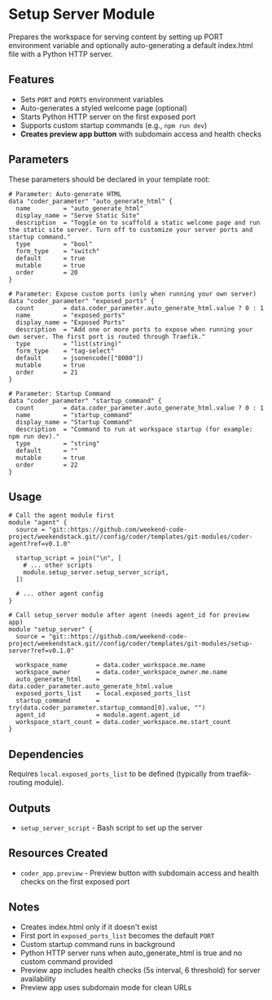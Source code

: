 # Setup Server Module

Prepares the workspace for serving content by setting up PORT environment variable and optionally auto-generating a default index.html file with a Python HTTP server.

## Features

- Sets `PORT` and `PORTS` environment variables
- Auto-generates a styled welcome page (optional)
- Starts Python HTTP server on the first exposed port
- Supports custom startup commands (e.g., `npm run dev`)
- **Creates preview app button** with subdomain access and health checks

## Parameters

These parameters should be declared in your template root:

```hcl
# Parameter: Auto-generate HTML
data "coder_parameter" "auto_generate_html" {
  name         = "auto_generate_html"
  display_name = "Serve Static Site"
  description  = "Toggle on to scaffold a static welcome page and run the static site server. Turn off to customize your server ports and startup command."
  type         = "bool"
  form_type    = "switch"
  default      = true
  mutable      = true
  order        = 20
}

# Parameter: Expose custom ports (only when running your own server)
data "coder_parameter" "exposed_ports" {
  count        = data.coder_parameter.auto_generate_html.value ? 0 : 1
  name         = "exposed_ports"
  display_name = "Exposed Ports"
  description  = "Add one or more ports to expose when running your own server. The first port is routed through Traefik."
  type         = "list(string)"
  form_type    = "tag-select"
  default      = jsonencode(["8080"])
  mutable      = true
  order        = 21
}

# Parameter: Startup Command
data "coder_parameter" "startup_command" {
  count        = data.coder_parameter.auto_generate_html.value ? 0 : 1
  name         = "startup_command"
  display_name = "Startup Command"
  description  = "Command to run at workspace startup (for example: npm run dev)."
  type         = "string"
  default      = ""
  mutable      = true
  order        = 22
}
```

## Usage

```hcl
# Call the agent module first
module "agent" {
  source = "git::https://github.com/weekend-code-project/weekendstack.git//config/coder/templates/git-modules/coder-agent?ref=v0.1.0"
  
  startup_script = join("\n", [
    # ... other scripts
    module.setup_server.setup_server_script,
  ])
  
  # ... other agent config
}

# Call setup_server module after agent (needs agent_id for preview app)
module "setup_server" {
  source = "git::https://github.com/weekend-code-project/weekendstack.git//config/coder/templates/git-modules/setup-server?ref=v0.1.0"
  
  workspace_name        = data.coder_workspace.me.name
  workspace_owner       = data.coder_workspace_owner.me.name
  auto_generate_html    = data.coder_parameter.auto_generate_html.value
  exposed_ports_list    = local.exposed_ports_list
  startup_command       = try(data.coder_parameter.startup_command[0].value, "")
  agent_id              = module.agent.agent_id
  workspace_start_count = data.coder_workspace.me.start_count
}
```

## Dependencies

Requires `local.exposed_ports_list` to be defined (typically from traefik-routing module).

## Outputs

- `setup_server_script` - Bash script to set up the server

## Resources Created

- `coder_app.preview` - Preview button with subdomain access and health checks on the first exposed port

## Notes

- Creates index.html only if it doesn't exist
- First port in `exposed_ports_list` becomes the default `PORT`
- Custom startup command runs in background
- Python HTTP server runs when auto_generate_html is true and no custom command provided
- Preview app includes health checks (5s interval, 6 threshold) for server availability
- Preview app uses subdomain mode for clean URLs
